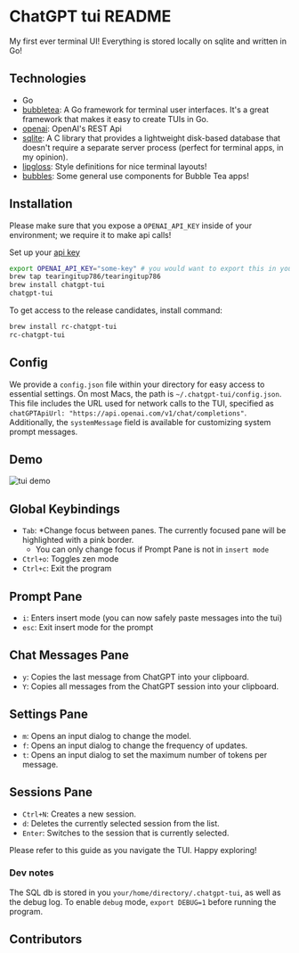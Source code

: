 # ChatGPT tui README

My first ever terminal UI! Everything is stored locally on sqlite and written in Go!

## Technologies

- Go
- [bubbletea](https://github.com/charmbracelet/bubbletea): A Go framework for
  terminal user interfaces. It's a great framework that makes it easy to create
  TUIs in Go.
- [openai](https://platform.openai.com/docs/api-reference): OpenAI's REST Api
- [sqlite](https://www.sqlite.org/): A C library that provides a lightweight
  disk-based database that doesn't require a separate server process (perfect
  for terminal apps, in my opinion).
- [lipgloss](https://github.com/charmbracelet/lipgloss): Style definitions for
  nice terminal layouts!
- [bubbles](https://github.com/charmbracelet/bubbles): Some general use
  components for Bubble Tea apps!

## Installation

Please make sure that you expose a `OPENAI_API_KEY` inside of your environment; we require it to make api calls!

Set up your [api key](https://platform.openai.com/api-keys)

```bash
export OPENAI_API_KEY="some-key" # you would want to export this in your .zshrc
brew tap tearingitup786/tearingitup786
brew install chatgpt-tui
chatgpt-tui
```

To get access to the release candidates, install command:

```bash
brew install rc-chatgpt-tui
rc-chatgpt-tui
```

## Config

We provide a `config.json` file within your directory for easy access to essential settings.
On most Macs, the path is `~/.chatgpt-tui/config.json`.
This file includes the URL used for network calls to the TUI,
specified as `chatGPTApiUrl: "https://api.openai.com/v1/chat/completions"`.
Additionally, the `systemMessage` field is available for customizing system prompt messages.

## Demo

![tui demo](./tui-demo.gif)

## Global Keybindings

- `Tab`: \*Change focus between panes. The currently focused pane will be highlighted with a pink border.
  - You can only change focus if Prompt Pane is not in `insert mode`
- `Ctrl+o`: Toggles zen mode
- `Ctrl+c`: Exit the program

## Prompt Pane

- `i`: Enters insert mode (you can now safely paste messages into the tui)
- `esc`: Exit insert mode for the prompt

## Chat Messages Pane

- `y`: Copies the last message from ChatGPT into your clipboard.
- `Y`: Copies all messages from the ChatGPT session into your clipboard.

## Settings Pane

- `m`: Opens an input dialog to change the model.
- `f`: Opens an input dialog to change the frequency of updates.
- `t`: Opens an input dialog to set the maximum number of tokens per message.

## Sessions Pane

- `Ctrl+N`: Creates a new session.
- `d`: Deletes the currently selected session from the list.
- `Enter`: Switches to the session that is currently selected.

Please refer to this guide as you navigate the TUI. Happy exploring!

### Dev notes

The SQL db is stored in you `your/home/directory/.chatgpt-tui`, as well as the debug log. To enable `debug` mode, `export DEBUG=1` before running the program.

## Contributors

<!-- ALL-CONTRIBUTORS-LIST:START - Do not remove or modify this section -->
<!-- prettier-ignore-start -->
<!-- markdownlint-disable -->

<!-- markdownlint-restore -->
<!-- prettier-ignore-end -->

<!-- ALL-CONTRIBUTORS-LIST:END -->
